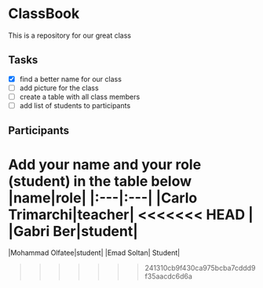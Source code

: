 # ClassBook

This is a repository for our great class

## Tasks

- [X] find a better name for our class
- [ ] add picture for the class
- [ ] create a table with all class members
- [ ] add list of students to participants

## Participants

Add your name and your role (student) in the table below
|name|role|
|:---|:---|
|Carlo Trimarchi|teacher|
<<<<<<< HEAD
|
|Gabri Ber|student|
=======
|Mohammad Olfatee|student|
|Emad Soltan| Student|
>>>>>>> 241310cb9f430ca975bcba7cddd9f35aacdc6d6a
